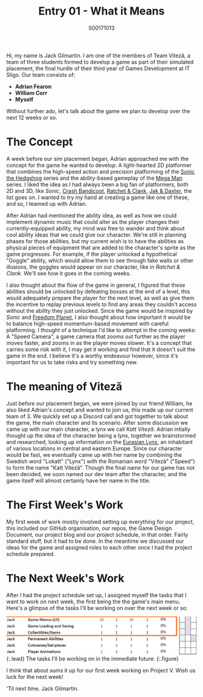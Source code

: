 ﻿---
layout: post
title: Entry 01 - What it Means
description: >
  My first blog post for _Project Viteză_, where I explain what it's all about.
author: S00171013
---

Hi, my name is Jack Gilmartin. I am one of the members of Team Viteză, a team of three students formed to develop a game as part of their simulated placement,
the final hurdle of their third year of Games Development at IT Sligo. Our team consists of:

*   **Adrian Fearon**
*   **William Corr**
*   **Myself**

Without further ado, let's talk about the game we plan to develop over the next 12 weeks or so.

# The Concept

A week before our sim placement began, Adrian approached me with the concept for the game he wanted to develop:
A light-hearted 2D platformer that combines the high-speed action and precision platforming of the [Sonic the Hedgehog](https://en.wikipedia.org/wiki/Sonic_the_Hedgehog) series and the ability-based gameplay of the [Mega Man](https://en.wikipedia.org/wiki/Mega_Man) series. 
I liked the idea as I had always been a big fan of platformers, both 2D and 3D, like _Sonic_, [Crash Bandicoot](https://en.wikipedia.org/wiki/Crash_Bandicoot), [Ratchet & Clank](https://en.wikipedia.org/wiki/Ratchet_%26_Clank), [Jak & Daxter](https://en.wikipedia.org/wiki/Jak_and_Daxter), the list goes on. 
I wanted to try my hand at creating a game like one of these, and so, I teamed up with Adrian.

After Adrian had mentioned the ability idea, as well as how we could implement dynamic music that could alter as the player changes their currently-equipped ability, my mind was free
to wander and think about cool ability ideas that we could give our character. We're still in planning phases for those abilities, but my current wish is to have the abilities as 
physical pieces of equipment that are added to the character's sprite as the game progresses. For example, if the player unlocked a hypothetical "Goggle" ability, which would allow them to see through
fake walls or other illusions, the goggles would appear on our character, like in _Ratchet & Clank_. We'll see how it goes in the coming weeks.

I also thought about the flow of the game in general, I figured that these abilities should be unlocked by defeating bosses at the end of a level, this would adequately prepare the player for the
next level, as well as give them the incentive to replay previous levels to find any areas they couldn't access without the ability they just unlocked. Since the game would be inspired by _Sonic_
and [Freedom Planet](https://en.wikipedia.org/wiki/Freedom_Planet), I also thought about how important it would be to balance high-speed momentum-based movement with careful platforming. I thought of a technique I'd like to attempt in the coming weeks:
A "Speed Camera", a game camera that zooms out further as the player moves faster, and zooms in as the player moves slower. It's a concept that carries some risk with it, I may get it working and find that it
doesn't suit the game in the end. I believe it's a worthy endeavour however, since it's important for us to take risks and try something new.

# The meaning of Viteză

Just before our placement began, we were joined by our friend William, he also liked Adrian's concept and wanted to join us, this made up our current team of 3. We quickly set up a Discord call and got together
to talk about the game, the main character and its scenario. After some discussion we came up with our main character, a lynx we call _Katt Viteză_. Adrian intially thought up the idea of the character being a lynx,
together we brainstormed and researched, looking up information on the [Eurasian Lynx](https://en.wikipedia.org/wiki/Eurasian_lynx), an inhabitant of various locations in central and eastern Europe. Since our character would be fast, we eventually came up with her
name by combining the Swedish word "Lokatt" ("Lynx") with the Romanian word "Viteză" ("Speed") to form the name "Katt Viteză". Though the final name for our game has not been decided, we soon named our dev team after 
the character, and the game itself will almost certainly have her name in the title.

# The First Week's Work

My first week of work mostly involved setting up everything for our project, this included our GitHub organisation, our repos, the Game Design Document, our project blog and our project schedule, in that order. Fairly 
standard stuff, but it had to be done. In the meantime we discussed our ideas for the game and assigned roles to each other once I had the project schedule prepared. 

# The Next Week's Work

After I had the project schedule set up, I assigned myself the tasks that I want to work on next week, the first being the the game's main menu. Here's a glimpse of the tasks I'll be working on over the next week or so:

![First Set of Tasks](/assets/img/post_images/jack_images/week-1-schedule-showcase.png){:.lead}
The tasks I'll be working on in the immediate future.
{:.figure}

I think that about sums it up for our first week working on Project V. Wish us luck for the next week!

'Til next time.
Jack Gilmartin.